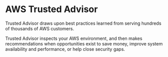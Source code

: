 # AWS Trusted Advisor

Trusted Advisor draws upon best practices learned from serving hundreds of thousands of AWS customers. 

Trusted Advisor inspects your AWS environment, and then makes recommendations when opportunities exist to save money, improve system availability and performance, or help close security gaps.